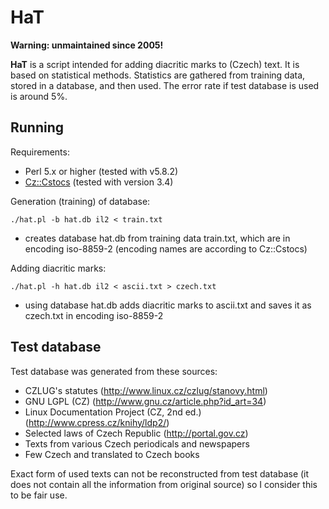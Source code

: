 # HaT

**Warning: unmaintained since 2005!**

**HaT** is a script intended for adding diacritic marks to (Czech) text. It is based on statistical methods. Statistics are gathered from training data, stored in a database, and then used. The error rate if test database is used is around 5%.

## Running

Requirements:

* Perl 5.x or higher (tested with v5.8.2)
* [Cz::Cstocs](http://search.cpan.org/~janpaz/Cstools-3.42/Cz/Cstocs.pm) (tested with version 3.4)

Generation (training) of database:

  `./hat.pl -b hat.db il2 < train.txt`

  - creates database hat.db from training data train.txt, which are in
    encoding iso-8859-2 (encoding names are according to Cz::Cstocs)

Adding diacritic marks:

  `./hat.pl -h hat.db il2 < ascii.txt > czech.txt`

  - using database hat.db adds diacritic marks to ascii.txt and saves it as
    czech.txt in encoding iso-8859-2

## Test database

Test database was generated from these sources:

* CZLUG's statutes (http://www.linux.cz/czlug/stanovy.html)
* GNU LGPL (CZ) (http://www.gnu.cz/article.php?id_art=34)
* Linux Documentation Project (CZ, 2nd ed.) (http://www.cpress.cz/knihy/ldp2/)
* Selected laws of Czech Republic (http://portal.gov.cz)
* Texts from various Czech periodicals and newspapers
* Few Czech and translated to Czech books

Exact form of used texts can not be reconstructed from test database (it
does not contain all the information from original source) so I consider
this to be fair use.
